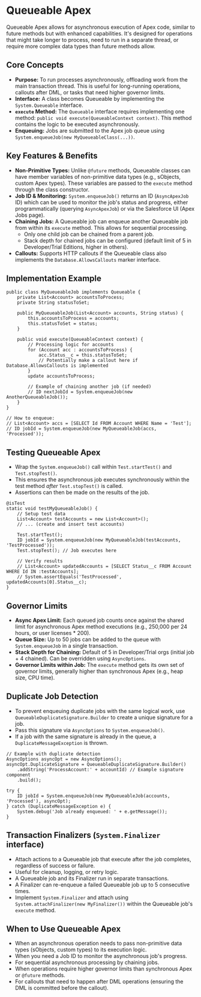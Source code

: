 # Queueable Apex

Queueable Apex allows for asynchronous execution of Apex code, similar to future methods but with enhanced capabilities. It's designed for operations that might take longer to process, need to run in a separate thread, or require more complex data types than future methods allow.

## Core Concepts

- **Purpose:** To run processes asynchronously, offloading work from the main transaction thread. This is useful for long-running operations, callouts after DML, or tasks that need higher governor limits.
- **Interface:** A class becomes Queueable by implementing the `System.Queueable` interface.
- **`execute` Method:** The `Queueable` interface requires implementing one method: `public void execute(QueueableContext context)`. This method contains the logic to be executed asynchronously.
- **Enqueuing:** Jobs are submitted to the Apex job queue using `System.enqueueJob(new MyQueueableClass(...))`.

## Key Features & Benefits

- **Non-Primitive Types:** Unlike `@future` methods, Queueable classes can have member variables of non-primitive data types (e.g., sObjects, custom Apex types). These variables are passed to the `execute` method through the class constructor.
- **Job ID & Monitoring:** `System.enqueueJob()` returns an ID (`AsyncApexJob` ID) which can be used to monitor the job's status and progress, either programmatically (querying `AsyncApexJob`) or via the Salesforce UI (Apex Jobs page).
- **Chaining Jobs:** A Queueable job can enqueue another Queueable job from within its `execute` method. This allows for sequential processing.
  - Only one child job can be chained from a parent job.
  - Stack depth for chained jobs can be configured (default limit of 5 in Developer/Trial Editions, higher in others).
- **Callouts:** Supports HTTP callouts if the Queueable class also implements the `Database.AllowsCallouts` marker interface.

## Implementation Example

```apex
public class MyQueueableJob implements Queueable {
    private List<Account> accountsToProcess;
    private String statusToSet;

    public MyQueueableJob(List<Account> accounts, String status) {
        this.accountsToProcess = accounts;
        this.statusToSet = status;
    }

    public void execute(QueueableContext context) {
        // Processing logic for accounts
        for (Account acc : accountsToProcess) {
            acc.Status__c = this.statusToSet;
            // Potentially make a callout here if Database.AllowsCallouts is implemented
        }
        update accountsToProcess;

        // Example of chaining another job (if needed)
        // ID nextJobId = System.enqueueJob(new AnotherQueueableJob());
    }
}

// How to enqueue:
// List<Account> accs = [SELECT Id FROM Account WHERE Name = 'Test'];
// ID jobId = System.enqueueJob(new MyQueueableJob(accs, 'Processed'));
```

## Testing Queueable Apex

- Wrap the `System.enqueueJob()` call within `Test.startTest()` and `Test.stopTest()`.
- This ensures the asynchronous job executes synchronously within the test method _after_ `Test.stopTest()` is called.
- Assertions can then be made on the results of the job.

```apex
@isTest
static void testMyQueueableJob() {
    // Setup test data
    List<Account> testAccounts = new List<Account>();
    // ... (create and insert test accounts)

    Test.startTest();
    ID jobId = System.enqueueJob(new MyQueueableJob(testAccounts, 'TestProcessed'));
    Test.stopTest(); // Job executes here

    // Verify results
    // List<Account> updatedAccounts = [SELECT Status__c FROM Account WHERE Id IN :testAccounts];
    // System.assertEquals('TestProcessed', updatedAccounts[0].Status__c);
}
```

## Governor Limits

- **Async Apex Limit:** Each queued job counts once against the shared limit for asynchronous Apex method executions (e.g., 250,000 per 24 hours, or user licenses \* 200).
- **Queue Size:** Up to 50 jobs can be added to the queue with `System.enqueueJob` in a single transaction.
- **Stack Depth for Chaining:** Default of 5 in Developer/Trial orgs (initial job + 4 chained). Can be overridden using `AsyncOptions`.
- **Governor Limits within Job:** The `execute` method gets its own set of governor limits, generally higher than synchronous Apex (e.g., heap size, CPU time).

## Duplicate Job Detection

- To prevent enqueuing duplicate jobs with the same logical work, use `QueueableDuplicateSignature.Builder` to create a unique signature for a job.
- Pass this signature via `AsyncOptions` to `System.enqueueJob()`.
- If a job with the same signature is already in the queue, a `DuplicateMessageException` is thrown.

```apex
// Example with duplicate detection
AsyncOptions asyncOpt = new AsyncOptions();
asyncOpt.DuplicateSignature = QueueableDuplicateSignature.Builder()
    .addString('ProcessAccount:' + accountId) // Example signature component
    .build();

try {
    ID jobId = System.enqueueJob(new MyQueueableJob(accounts, 'Processed'), asyncOpt);
} catch (DuplicateMessageException e) {
    System.debug('Job already enqueued: ' + e.getMessage());
}
```

## Transaction Finalizers (`System.Finalizer` interface)

- Attach actions to a Queueable job that execute after the job completes, regardless of success or failure.
- Useful for cleanup, logging, or retry logic.
- A Queueable job and its Finalizer run in separate transactions.
- A Finalizer can re-enqueue a failed Queueable job up to 5 consecutive times.
- Implement `System.Finalizer` and attach using `System.attachFinalizer(new MyFinalizer())` within the Queueable job's `execute` method.

## When to Use Queueable Apex

- When an asynchronous operation needs to pass non-primitive data types (sObjects, custom types) to its execution logic.
- When you need a Job ID to monitor the asynchronous job's progress.
- For sequential asynchronous processing by chaining jobs.
- When operations require higher governor limits than synchronous Apex or `@future` methods.
- For callouts that need to happen after DML operations (ensuring the DML is committed before the callout).
